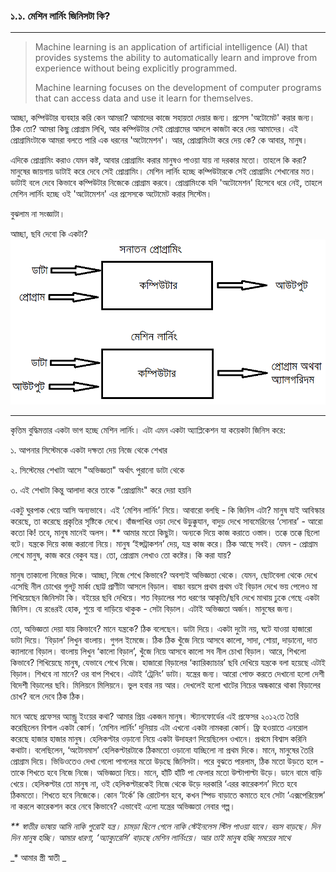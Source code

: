 ### ১.১. মেশিন লার্নিং জিনিসটা কি?

---

> Machine learning is an application of artificial intelligence \(AI\) that provides systems the ability to automatically learn and improve from experience without being explicitly programmed. 
>
> Machine learning focuses on the development of computer programs that can access data and use it learn for themselves.

আচ্ছা, কম্পিউটার ব্যবহার করি কেন আমরা? আমাদের কাজে সহায়তা দেয়ার জন্য। প্রসেস 'অটোমেট' করার জন্য। ঠিক তো? আমরা কিছু প্রোগ্রাম লিখি, আর কম্পিউটার সেই প্রোগ্রামের আদলে কাজটা করে দেয় আমাদের। এই প্রোগ্রামিংটাকে আমরা বলতে পারি এক ধরনের 'অটোমেশন'। আর, প্রোগ্রামিংটা করে দেয় কে? কে আবার, মানুষ।

এদিকে প্রোগ্রামিং করাও যেমন কষ্ট, আবার প্রোগ্রামিং করার মানুষও পাওয়া যায় না দরকার মতো। তাহলে কি করা? মানুষের জায়গায় ডাটাই করে দেবে সেই প্রোগ্রামিং। মেশিন লার্নিং হচ্ছে কম্পিউটারকে সেই প্রোগ্রামিং শেখানোর মত। ডাটাই বলে দেবে কিভাবে কম্পিউটার নিজেকে প্রোগ্রাম করবে। প্রোগ্রামিংকে যদি 'অটোমেশন' হিসেবে ধরে নেই, তাহলে মেশিন লার্নিং হচ্ছে ওই 'অটোমেশন' এর প্রসেসকে অটোমেট করার সিস্টেম।

বুঝলাম না সংজ্ঞাটা।

আচ্ছা, ছবি দেবো কি একটা?![](/assets/def.png)

---

কৃত্তিম বুদ্ধিমত্তার একটা ভাগ হচ্ছে মেশিন লার্নিং। এটা এমন একটা অ্যাপ্লিকেশন যা কয়েকটা জিনিস করে:

১. আপনার সিস্টেমকে একটা দক্ষতা দেয় নিজে থেকে শেখার

২. সিস্টেমের শেখাটা আসে "অভিজ্ঞতা" অর্থাৎ পুরানো ডাটা থেকে

৩. এই শেখাটা কিন্তু আলাদা করে তাকে "প্রোগ্রামিং" করে দেয়া হয়নি

একটু ঘুরপাক খেয়ে আসি অন্যভাবে। এই ‘মেশিন লার্নিং’ নিয়ে। আবারো বলছি - কি জিনিস এটা? মানুষ যাই আবিস্কার করেছে, তা করেছে প্রকৃতির সৃষ্টিকে দেখে। বাঁজপাখির ওড়া দেখে উড়ুক্কুযান, বাদুড় দেখে সাবমেরিনের ‘সোনার’ - আরো কতো কি! তবে, মানুষ মানেই অলস। \*\* আমার মতো কিছুটা। অন্যকে দিয়ে কাজ করাতে ওস্তাদ। তক্কে তক্কে ছিলো বটে। যন্ত্রকে দিয়ে কাজ করানো নিয়ে। মানুষ ‘ইন্সট্রাকশন’ দেয়, যন্ত্র কাজ করে। ঠিক আছে সবই। যেমন - প্রোগ্রাম লেখে মানুষ, কাজ করে বেকুব যন্ত্র। তো, প্রোগ্রাম লেখাও তো কষ্টের। কি করা যায়?

মানুষ তাকালো নিজের দিকে। আচ্ছা, নিজে শেখে কিভাবে? অবশ্যই অভিজ্ঞতা থেকে। যেমন, ছোটবেলা থেকে দেখে এসেছি নীল চোখের গুলটু মার্কা ছোট্ট প্রাণীটা আসলে বিড়াল। বাচ্চা বয়সে প্রথম প্রথম ওই বিড়াল দেখে ভয় পেলেও মা শিখিয়েছেন জিনিসটা কি। বইয়ের ছবি দেখিয়ে। শত বিড়ালের শত ধরণের আকৃতি/ছবি দেখে মাথায় ঢুকে গেছে একটা জিনিস। যে রঙেরই হোক, শুয়ে বা দাড়িয়ে থাকুক - সেটা বিড়াল। এটাই অভিজ্ঞতা অর্জন। মানুষের জন্য।

তো, অভিজ্ঞতা দেয়া যায় কিভাবে? মানে যন্ত্রকে? ঠিক বলেছেন। ডাটা দিয়ে। একটা দুটো নয়, ঘটে যাওয়া হাজারো ডাটা দিয়ে। ‘বিড়াল’ লিখুন বাংলায়। গুগল ইমেজে। ঠিক ঠিক খুঁজে নিয়ে আসবে কালো, সাদা, শোয়া, দাড়ানো, দাত ক্যালানো বিড়াল। বাংলায় লিখুন ‘কালো বিড়াল’, খুঁজে নিয়ে আসবে কালো সব নীল চোখা বিড়াল। আরে, শিখলো কিভাবে? শিখিয়েছে মানুষ, যেভাবে শেখে নিজে। হাজারো বিড়ালের ‘ক্যারিক্যাচার’ ছবি দেখিয়ে যন্ত্রকে বলা হয়েছে এটাই বিড়াল। শিখবে না মানে? ওর বাপ শিখবে। এটাই ‘ট্রেনিং’ ডাটা। যন্ত্রের জন্য। আরো পোক্ত করতে দেখানো হলো দেশী বিদেশী বিড়ালের ছবি। মিলিয়নে মিলিয়নে। ভুল হবার নয় আর। দেখলেই হলো খাটের নিচের অন্ধকারে থাকা বিড়ালের চোখ? বলে দেবে ঠিক ঠিক।

মনে আছে প্রফেসর অ্যান্ড্রু ইংয়ের কথা? আমার প্রিয় একজন মানুষ। স্ট্যানফোর্ডের এই প্রফেসর ২০১২তে তৈরি করেছিলেন বিশাল একটা কোর্স। ‘মেশিন লার্নিং’ দুনিয়ায় এটা এখনো একটা নামকরা কোর্স। ফ্রি হওয়াতে এনরোল করেছে হাজার হাজার মানুষ। হেলিকপ্টার ওড়ানো নিয়ে একটা উদাহরণ দিয়েছিলেন ওখানে। প্রথমে বিশ্বাস করিনি কথাটা। বলেছিলেন, ‘অটোনমাস’ হেলিকপ্টারটাকে ঠিকমতো ওড়ানো যাচ্ছিলো না প্রথম দিকে। মানে, মানুষের তৈরি প্রোগ্রাম দিয়ে। ভিডিওতেও দেখা গেলো পাগলের মতো উড়ছে জিনিসটা। পরে বুঝতে পারলাম, ঠিক মতো উড়তে হলে - তাকে শিখতে হবে নিজে নিজে। অভিজ্ঞতা নিয়ে। মানে, হাঁটি হাঁটি পা ফেলার মতো উল্টাপাল্টা উড়ে। ডানে বামে বাড়ি খেয়ে। হেলিকপ্টার তো মানুষ না, ওই হেলিকপ্টারকেই নিজে থেকে উড়ে দরকারি ‘এরর কারেকশন’ দিতে হবে ঠিকমতো। শিখতে হবে নিজেকে। কোন ‘টর্কে’ কি রোটেশন হবে, কখন স্পিড বাড়াতে কমাতে হবে সেটা ‘এক্সপেরিয়েন্স’ না করলে কারেকশন করে নেবে কিভাবে? এভাবেই এলো যন্ত্রের অভিজ্ঞতা নেবার গল্প।

_\*\* স্বাতীর ভাষায় আমি নাকি পুরোই যন্ত্র। চামড়া ছিলে গেলে নাকি স্টেইনলেস স্টিল পাওয়া যাবে। বয়স বাড়ছে। দিন দিন মানুষ হচ্ছি। আমার ধারণা, ‘অ্যাক্যুরেসি’ বাড়ছে মেশিন লার্নিংয়ে। আর তাই মানুষ হচ্ছি সময়ের সাথে_

_\* আমার স্ত্রী স্বাতী  _

